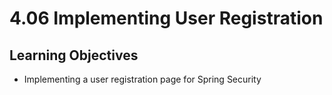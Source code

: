 # 4.06 Implementing User Registration

## Learning Objectives
- Implementing a user registration page for Spring Security
